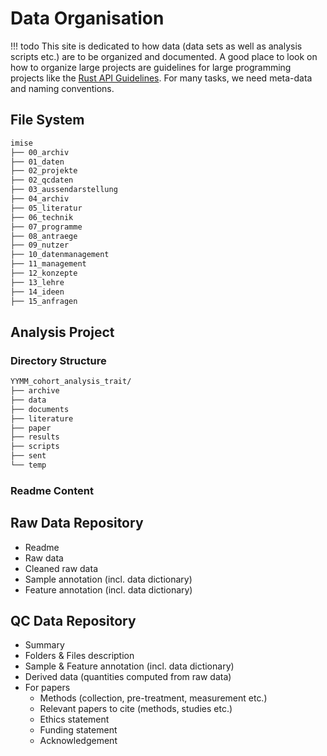 # Data Organisation

!!! todo
    This site is dedicated to how data (data sets as well as analysis scripts
    etc.) are to be organized and documented. A good place to look on how to
    organize large projects are guidelines for large programming projects like
    the [Rust API Guidelines](https://rust-lang.github.io/api-guidelines/). For
    many tasks, we need meta-data and naming conventions.

## File System

```bash
imise
├── 00_archiv
├── 01_daten
├── 02_projekte
├── 02_qcdaten
├── 03_aussendarstellung
├── 04_archiv
├── 05_literatur
├── 06_technik
├── 07_programme
├── 08_antraege
├── 09_nutzer
├── 10_datenmanagement
├── 11_management
├── 12_konzepte
├── 13_lehre
├── 14_ideen
├── 15_anfragen
```

## Analysis Project

### Directory Structure

```bash
YYMM_cohort_analysis_trait/
├── archive
├── data
├── documents
├── literature
├── paper
├── results
├── scripts
├── sent
└── temp
```

### Readme Content



## Raw Data Repository

* Readme
* Raw data
* Cleaned raw data
* Sample annotation (incl. data dictionary)
* Feature annotation (incl. data dictionary)

## QC Data Repository

* Summary
* Folders & Files description
* Sample & Feature annotation (incl. data dictionary)
* Derived data (quantities computed from raw data)
* For papers
    * Methods (collection, pre-treatment, measurement etc.)
    * Relevant papers to cite (methods, studies etc.)
    * Ethics statement
    * Funding statement
    * Acknowledgement
